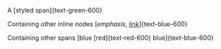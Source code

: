 A [styled span]{text-green-600}

Containing other inline nodes [_emphasis_, [link](https://example.org)]{text-blue-600}

Containing other spans [blue [red]{text-red-600} blue]{text-blue-600}
